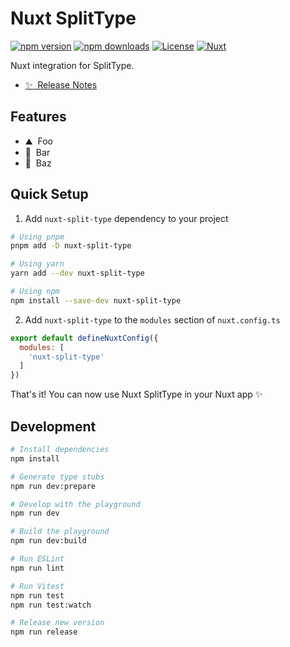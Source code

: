 <!--
Get your module up and running quickly.

Find and replace all on all files (CMD+SHIFT+F):
- Name: Nuxt SplitType
- Package name: nuxt-split-type
- Description: Nuxt integration for SplitType.
-->

# Nuxt SplitType

[![npm version][npm-version-src]][npm-version-href]
[![npm downloads][npm-downloads-src]][npm-downloads-href]
[![License][license-src]][license-href]
[![Nuxt][nuxt-src]][nuxt-href]

Nuxt integration for SplitType.

- [✨ &nbsp;Release Notes](/CHANGELOG.md)
<!-- - [🏀 Online playground](https://stackblitz.com/github/your-org/nuxt-split-type?file=playground%2Fapp.vue) -->
<!-- - [📖 &nbsp;Documentation](https://example.com) -->

## Features

<!-- Highlight some of the features your module provide here -->
- ⛰ &nbsp;Foo
- 🚠 &nbsp;Bar
- 🌲 &nbsp;Baz

## Quick Setup

1. Add `nuxt-split-type` dependency to your project

```bash
# Using pnpm
pnpm add -D nuxt-split-type

# Using yarn
yarn add --dev nuxt-split-type

# Using npm
npm install --save-dev nuxt-split-type
```

2. Add `nuxt-split-type` to the `modules` section of `nuxt.config.ts`

```js
export default defineNuxtConfig({
  modules: [
    'nuxt-split-type'
  ]
})
```

That's it! You can now use Nuxt SplitType in your Nuxt app ✨

## Development

```bash
# Install dependencies
npm install

# Generate type stubs
npm run dev:prepare

# Develop with the playground
npm run dev

# Build the playground
npm run dev:build

# Run ESLint
npm run lint

# Run Vitest
npm run test
npm run test:watch

# Release new version
npm run release
```

<!-- Badges -->
[npm-version-src]: https://img.shields.io/npm/v/nuxt-split-type/latest.svg?style=flat&colorA=18181B&colorB=28CF8D
[npm-version-href]: https://npmjs.com/package/nuxt-split-type

[npm-downloads-src]: https://img.shields.io/npm/dm/nuxt-split-type.svg?style=flat&colorA=18181B&colorB=28CF8D
[npm-downloads-href]: https://npmjs.com/package/nuxt-split-type

[license-src]: https://img.shields.io/npm/l/nuxt-split-type.svg?style=flat&colorA=18181B&colorB=28CF8D
[license-href]: https://npmjs.com/package/nuxt-split-type

[nuxt-src]: https://img.shields.io/badge/Nuxt-18181B?logo=nuxt.js
[nuxt-href]: https://nuxt.com
